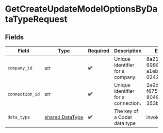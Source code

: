 # GetCreateUpdateModelOptionsByDataTypeRequest


## Fields

| Field                                              | Type                                               | Required                                           | Description                                        | Example                                            |
| -------------------------------------------------- | -------------------------------------------------- | -------------------------------------------------- | -------------------------------------------------- | -------------------------------------------------- |
| `company_id`                                       | *str*                                              | :heavy_check_mark:                                 | Unique identifier for a company.                   | 8a210b68-6988-11ed-a1eb-0242ac120002               |
| `connection_id`                                    | *str*                                              | :heavy_check_mark:                                 | Unique identifier for a connection.                | 2e9d2c44-f675-40ba-8049-353bfcb5e171               |
| `data_type`                                        | [shared.DataType](../../models/shared/datatype.md) | :heavy_check_mark:                                 | The key of a Codat data type                       | invoices                                           |